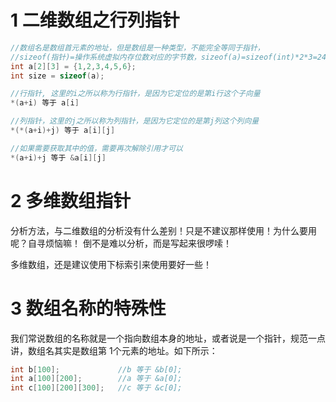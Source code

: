 

# 1 二维数组之行列指针


```c
//数组名是数组首元素的地址，但是数组是一种类型，不能完全等同于指针，
//sizeof(指针)=操作系统虚拟内存位数对应的字节数，sizeof(a)=sizeof(int)*2*3=24字节
int a[2][3] = {1,2,3,4,5,6};
int size = sizeof(a);

//行指针, 这里的i之所以称为行指针，是因为它定位的是第i行这个子向量
*(a+i) 等于 a[i]

//列指针，这里的j之所以称为列指针，是因为它定位的是第j列这个列向量 
*(*(a+i)+j) 等于 a[i][j]

//如果需要获取其中的值，需要再次解除引用才可以
*(a+i)+j 等于 &a[i][j]
```



# 2 多维数组指针

分析方法，与二维数组的分析没有什么差别！只是不建议那样使用！为什么要用呢？自寻烦恼嘛！
倒不是难以分析，而是写起来很啰嗦！

多维数组，还是建议使用下标索引来使用要好一些！

# 3 数组名称的特殊性

我们常说数组的名称就是一个指向数组本身的地址，或者说是一个指针，规范一点讲，数组名其实是数组第
1个元素的地址。如下所示：

```c
int b[100]; 			//b 等于 &b[0];
int a[100][200]; 		//a 等于 &a[0];
int c[100][200][300]; 	//c 等于 &c[0];
```



